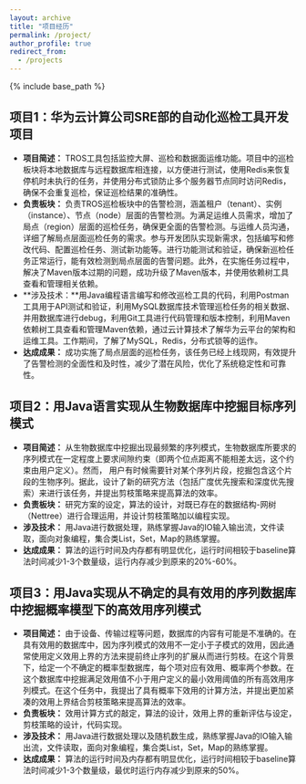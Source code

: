 ```yaml
---
layout: archive
title: "项目经历"
permalink: /project/
author_profile: true
redirect_from:
  - /projects
---
```


{% include base_path %}

## 项目1：华为云计算公司SRE部的自动化巡检工具开发项目
- **项目简述：** TROS工具包括监控大屏、巡检和数据面运维功能。项目中的巡检板块将本地数据库与远程数据库相连接，以方便进行测试，使用Redis来恢复停机时未执行的任务，并使用分布式锁防止多个服务器节点同时访问Redis，确保不会重复巡检，保证巡检结果的准确性。
- **负责板块：** 负责TROS巡检板块中的告警检测，涵盖租户（tenant）、实例（instance）、节点（node）层面的告警检测。为满足运维人员需求，增加了局点（region）层面的巡检任务，确保更全面的告警检测。与运维人员沟通，详细了解局点层面巡检任务的需求。参与开发团队实现新需求，包括编写和修改代码、配置巡检任务、测试新功能等。进行功能测试和验证，确保新巡检任务正常运行，能有效检测到局点层面的告警问题。此外，在实施任务过程中，解决了Maven版本过期的问题，成功升级了Maven版本，并使用依赖树工具查看和管理相关依赖。
- **涉及技术：**用Java编程语言编写和修改巡检工具的代码，利用Postman工具用于API测试和验证，利用MySQL数据库技术管理巡检任务的相关数据、并用数据库进行debug，利用Git工具进行代码管理和版本控制，利用Maven依赖树工具查看和管理Maven依赖，通过云计算技术了解华为云平台的架构和运维工具。工作期间，了解了MySQL，Redis，分布式锁等的运作。
- **达成成果：** 成功实施了局点层面的巡检任务，该任务已经上线现网，有效提升了告警检测的全面性和及时性，减少了潜在风险，优化了系统稳定性和可靠性。

## 项目2：用Java语言实现从生物数据库中挖掘目标序列模式
- **项目简述：** 从生物数据库中挖掘出现最频繁的序列模式，生物数据库所要求的序列模式在一定程度上要求间隙约束（即两个位点距离不能相差太远，这个约束由用户定义）。然而， 用户有时候需要针对某个序列片段，挖掘包含这个片段的生物序列。据此，设计了新的研究方法（包括广度优先搜索和深度优先搜索）来进行该任务，并提出剪枝策略来提高算法的效率。
- **负责板块：** 研究方案的设定，算法的设计，对既已存在的数据结构-网树（Nettree）进行合理运用，并设计剪枝策略加以编程实现。
- **涉及技术：** 用Java进行数据处理，熟练掌握Java的IO输入输出流，文件读取，面向对象编程，集合类List，Set，Map的熟练掌握。
- **达成成果：** 算法的运行时间及内存都有明显优化，运行时间相较于baseline算法时间减少1-3个数量级，运行内存减少到原来的20%-60%。

## 项目3：用Java实现从不确定的具有效用的序列数据库中挖掘概率模型下的高效用序列模式
- **项目简述：** 由于设备、传输过程等问题，数据库的内容有可能是不准确的。在具有效用的数据库中，因为序列模式的效用不一定小于子模式的效用，因此通常使用定义效用上界的方法来提前终止序列的扩展从而进行剪枝。在这个背景下，给定一个不确定的概率型数据库，每个项对应有效用、概率两个参数。在这个数据库中挖掘满足效用值不小于用户定义的最小效用阈值的所有高效用序列模式。在这个任务中，我提出了具有概率下效用的计算方法，并提出更加紧凑的效用上界结合剪枝策略来提高算法的效率。
- **负责板块：** 效用计算方式的敲定，算法的设计，效用上界的重新评估与设定，剪枝策略的设计，代码实现。
- **涉及技术：** 用Java进行数据处理以及随机数生成，熟练掌握Java的IO输入输出流，文件读取，面向对象编程，集合类List，Set，Map的熟练掌握。
- **达成成果：** 算法的运行时间及内存都有明显优化，运行时间相较于baseline算法时间减少1-3个数量级，最优时运行内存减少到原来的50%。

<!--
## 项目4：用Java的Jsoup框架进行学术论文的爬虫
- **项目简述：** 本项目旨在利用Java语言从DBLP论文网站上爬取论文信息。DBLP是计算机科学领域的一个重要论文数据库，包含了大量的计算机科学和信息技术领域的学术论文。在该项目中，只需输入需要查询的关键词，程序便可以实现帮我爬取前K条论文条目，包括论文的作者，标题，DOI号，期刊/会议集，页码等。
- **负责板块：** 我主要负责项目的整体设计和实施，包括爬虫逻辑的编写、数据处理与存储、异常处理等方面。其中，对于框架的选择，我使用Jsoup作为爬虫框架，用于发起HTTP请求、解析HTML页面、提取所需信息等操作。在数据库操作中，使用JDBC（Java Database Connectivity）连接MySQL数据库，并将爬取到的论文信息存储到数据库中。在发起HTTP请求时，设置合理的连接超时和读取超时时间，并实现重试机制尝试重新连接。在异常处理中，使用try-catch块捕获可能发生的异常，包括网络连接异常、解析异常等。
- **涉及技术：** Java的Jsoup框架，jar包依赖导入，HTML页面解析，JDBC的使用，MySQL。
- **达成成果：** 通过项目的实施，我们成功从DBLP论文网站上爬取了大量的论文信息，并将其存储到数据库中。这些信息包括论文标题、作者、DOI号、期刊/会议集等，为进一步的学术研究和分析提供了重要的数据支持。

-->
